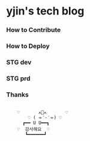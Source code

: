 # yjin's tech blog

### How to Contribute
### How to Deploy

### STG dev
### STG prd

### Thanks 
```

    ♡       ߍ🎀ߍ       ♡
        ♡ ( ⌯′-′⌯) ♡
	  ┏━━ U U━━┓
	♡  감사해요  ♡
	   ┗━━━━━━┛

```
